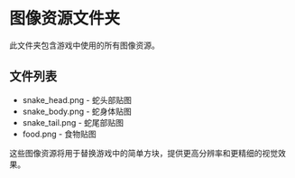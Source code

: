 # 图像资源文件夹

此文件夹包含游戏中使用的所有图像资源。

## 文件列表

- snake_head.png - 蛇头部贴图
- snake_body.png - 蛇身体贴图
- snake_tail.png - 蛇尾部贴图
- food.png - 食物贴图

这些图像资源将用于替换游戏中的简单方块，提供更高分辨率和更精细的视觉效果。